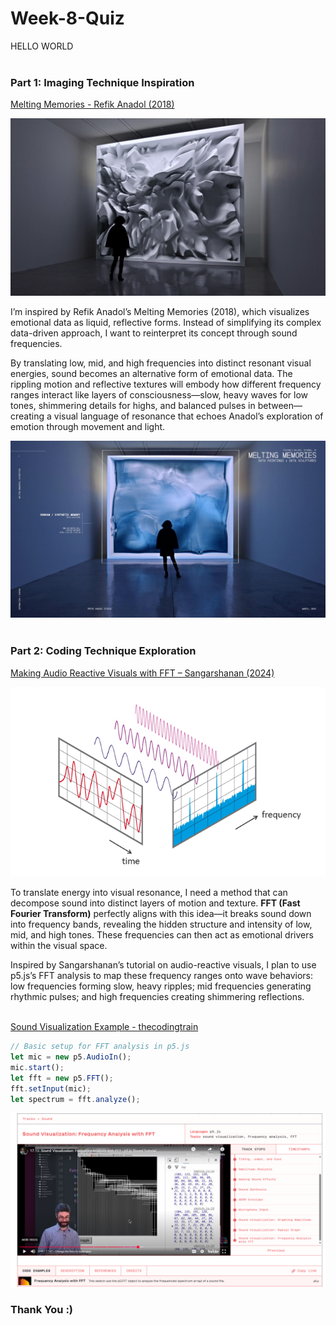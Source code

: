 
# Week-8-Quiz
HELLO WORLD
<br>
<br>

### Part 1: Imaging Technique Inspiration

[Melting Memories - Refik Anadol (2018)](https://refikanadol.com/works/melting-memories/)

![1.1](assets/1.1.png)

I’m inspired by Refik Anadol’s Melting Memories (2018), which visualizes emotional data as liquid, reflective forms. Instead of simplifying its complex data-driven approach, I want to reinterpret its concept through sound frequencies.

By translating low, mid, and high frequencies into distinct resonant visual energies, sound becomes an alternative form of emotional data. The rippling motion and reflective textures will embody how different frequency ranges interact like layers of consciousness—slow, heavy waves for low tones, shimmering details for highs, and balanced pulses in between—creating a visual language of resonance that echoes Anadol’s exploration of emotion through movement and light.

![1.2](assets/1.2.png)
<br>
<br>

### Part 2: Coding Technique Exploration

[Making Audio Reactive Visuals with FFT – Sangarshanan (2024)](https://sangarshanan.com/2024/11/05/visualising-music/)

![2.1](assets/2.1.png)

To translate energy into visual resonance, I need a method that can decompose sound into distinct layers of motion and texture. **FFT (Fast Fourier Transform)** perfectly aligns with this idea—it breaks sound down into frequency bands, revealing the hidden structure and intensity of low, mid, and high tones. These frequencies can then act as emotional drivers within the visual space.  

Inspired by Sangarshanan’s tutorial on audio-reactive visuals, I plan to use p5.js’s FFT analysis to map these frequency ranges onto wave behaviors: low frequencies forming slow, heavy ripples; mid frequencies generating rhythmic pulses; and high frequencies creating shimmering reflections.
<br>
<br>

[Sound Visualization Example - thecodingtrain](https://thecodingtrain.com/tracks/sound/sound/11-sound-visualization-frequency-analysis?utm_source=chatgpt.com)

```javascript
// Basic setup for FFT analysis in p5.js
let mic = new p5.AudioIn();
mic.start();
let fft = new p5.FFT();
fft.setInput(mic);
let spectrum = fft.analyze();
```
![2.2](assets/2.2.png)

### Thank You :)